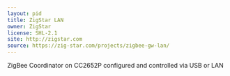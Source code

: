 ```yaml
---
layout: pid
title: ZigStar LAN
owner: ZigStar
license: SHL-2.1
site: http://zigstar.com
source: https://zig-star.com/projects/zigbee-gw-lan/
---
```

ZigBee Coordinator on CC2652P configured and controlled via USB or LAN